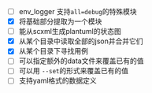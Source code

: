 - [ ] env_logger 支持`all=debug`的特殊模块
- [x] 将基础部分提取为一个模块
- [ ] 能从scxml生成plantuml的状态图
- [x] 从某个目录中读取全部的json并合并它们
- [x] 从某个目录下寻找用例
- [ ] 可以指定额外的data文件来覆盖已有的值
- [ ] 可以用 `--set`的形式来覆盖已有的值
- [ ] 支持yaml格式的数据定义